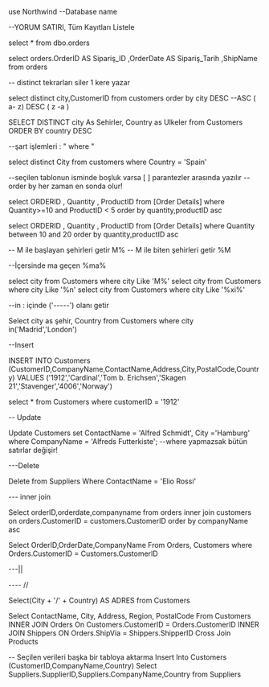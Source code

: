 use Northwind   --Database name

--YORUM SATIRI, Tüm Kayıtları Listele

select * from dbo.orders   


select orders.OrderID AS Sipariş_ID ,OrderDate AS Sipariş_Tarih ,ShipName from orders


-- distinct tekrarları siler 1 kere yazar

select distinct city,CustomerID from customers order by city DESC  --ASC ( a- z)   DESC ( z -a )

SELECT DISTINCT city As Sehirler, Country as Ulkeler from Customers ORDER BY country DESC

--şart işlemleri : " where "

select distinct City from customers where Country = 'Spain'

--seçilen tablonun isminde boşluk varsa [ ] parantezler arasında yazılır
-- order by her zaman en sonda olur!

select ORDERID , Quantity , ProductID from [Order Details]
where Quantity>=10 and ProductID < 5 order by quantity,productID asc


select ORDERID , Quantity , ProductID from [Order Details] 
where Quantity between 10 and 20 order by quantity,productID asc


-- M ile başlayan şehirleri getir  M% 
-- M ile biten şehirleri getir %M

--İçersinde ma geçen   %ma%

select city from Customers where city Like 'M%'
select city from Customers where city Like '%n'
select city from Customers where city Like '%xi%'

--in : içinde ('-----') olanı getir

Select city as şehir, Country from Customers where city in('Madrid','London')

--Insert

INSERT INTO Customers (CustomerID,CompanyName,ContactName,Address,City,PostalCode,Country)
VALUES ('1912','Cardinal','Tom b. Erichsen','Skagen 21','Stavenger','4006','Norway')

select * from Customers where customerID = '1912'


-- Update

Update Customers
	set ContactName = 'Alfred Schmidt', City ='Hamburg'
	where CompanyName = 'Alfreds Futterkiste';   --where yapmazsak bütün satırlar değişir!


---Delete

Delete from Suppliers
		Where ContactName = 'Elio Rossi'

--- inner join

Select orderID,orderdate,companyname
from orders
inner join customers on orders.CustomerID = customers.CustomerID order by companyName asc



Select OrderID,OrderDate,CompanyName
From Orders, Customers
where Orders.CustomerID = Customers.CustomerID

---||

---- //

Select(City + '/' + Country) AS ADRES from Customers




Select 
     	ContactName,
		City,
		Address,
		Region,
		PostalCode
From Customers
INNER  JOIN
Orders On Customers.CustomerID = Orders.CustomerID
INNER JOIN
Shippers ON Orders.ShipVia = Shippers.ShipperID
Cross Join
Products


-- Seçilen verileri başka bir tabloya aktarma
Insert Into Customers (CustomerID,CompanyName,Country)
Select Suppliers.SupplierID,Suppliers.CompanyName,Country
from Suppliers






